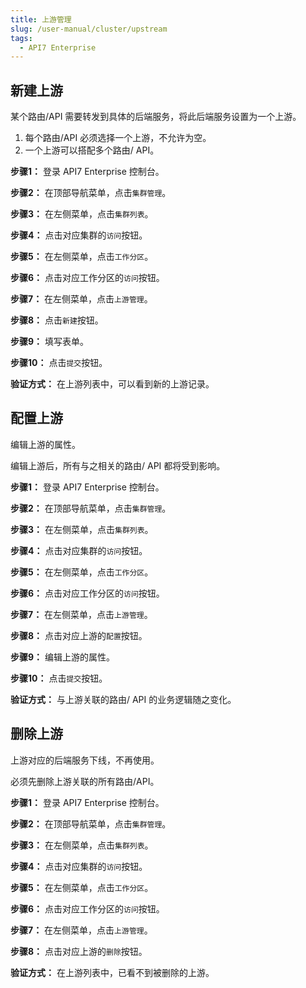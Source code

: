 ```yaml
---
title: 上游管理
slug: /user-manual/cluster/upstream
tags:
  - API7 Enterprise
---
```


## 新建上游


某个路由/API 需要转发到具体的后端服务，将此后端服务设置为一个上游。



1. 每个路由/API 必须选择一个上游，不允许为空。
2. 一个上游可以搭配多个路由/ API。



**步骤1：** 登录 API7 Enterprise 控制台。

**步骤2：** 在顶部导航菜单，点击`集群管理`。

**步骤3：** 在左侧菜单，点击`集群列表`。

**步骤4：** 点击对应集群的`访问`按钮。

**步骤5：** 在左侧菜单，点击`工作分区`。

**步骤6：** 点击对应工作分区的`访问`按钮。

**步骤7：** 在左侧菜单，点击`上游管理`。

**步骤8：** 点击`新建`按钮。

**步骤9：** 填写表单。

**步骤10：** 点击`提交`按钮。

**验证方式：** 在上游列表中，可以看到新的上游记录。

## 配置上游


编辑上游的属性。



编辑上游后，所有与之相关的路由/ API 都将受到影响。



**步骤1：** 登录 API7 Enterprise 控制台。

**步骤2：** 在顶部导航菜单，点击`集群管理`。

**步骤3：** 在左侧菜单，点击`集群列表`。

**步骤4：** 点击对应集群的`访问`按钮。

**步骤5：** 在左侧菜单，点击`工作分区`。

**步骤6：** 点击对应工作分区的`访问`按钮。

**步骤7：** 在左侧菜单，点击`上游管理`。

**步骤8：** 点击对应上游的`配置`按钮。

**步骤9：** 编辑上游的属性。

**步骤10：** 点击`提交`按钮。

**验证方式：** 与上游关联的路由/ API 的业务逻辑随之变化。

## 删除上游


上游对应的后端服务下线，不再使用。



必须先删除上游关联的所有路由/API。




**步骤1：** 登录 API7 Enterprise 控制台。

**步骤2：** 在顶部导航菜单，点击`集群管理`。

**步骤3：** 在左侧菜单，点击`集群列表`。

**步骤4：** 点击对应集群的`访问`按钮。

**步骤5：** 在左侧菜单，点击`工作分区`。

**步骤6：** 点击对应工作分区的`访问`按钮。

**步骤7：** 在左侧菜单，点击`上游管理`。

**步骤8：** 点击对应上游的`删除`按钮。

**验证方式：** 在上游列表中，已看不到被删除的上游。

